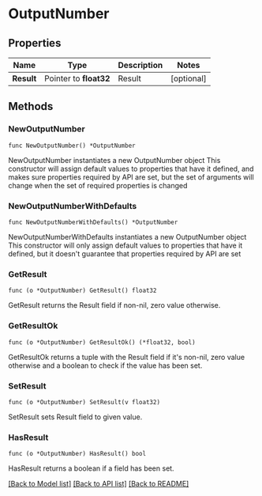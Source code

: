 # OutputNumber

## Properties

Name | Type | Description | Notes
------------ | ------------- | ------------- | -------------
**Result** | Pointer to **float32** | Result | [optional] 

## Methods

### NewOutputNumber

`func NewOutputNumber() *OutputNumber`

NewOutputNumber instantiates a new OutputNumber object
This constructor will assign default values to properties that have it defined,
and makes sure properties required by API are set, but the set of arguments
will change when the set of required properties is changed

### NewOutputNumberWithDefaults

`func NewOutputNumberWithDefaults() *OutputNumber`

NewOutputNumberWithDefaults instantiates a new OutputNumber object
This constructor will only assign default values to properties that have it defined,
but it doesn't guarantee that properties required by API are set

### GetResult

`func (o *OutputNumber) GetResult() float32`

GetResult returns the Result field if non-nil, zero value otherwise.

### GetResultOk

`func (o *OutputNumber) GetResultOk() (*float32, bool)`

GetResultOk returns a tuple with the Result field if it's non-nil, zero value otherwise
and a boolean to check if the value has been set.

### SetResult

`func (o *OutputNumber) SetResult(v float32)`

SetResult sets Result field to given value.

### HasResult

`func (o *OutputNumber) HasResult() bool`

HasResult returns a boolean if a field has been set.


[[Back to Model list]](../README.md#documentation-for-models) [[Back to API list]](../README.md#documentation-for-api-endpoints) [[Back to README]](../README.md)


